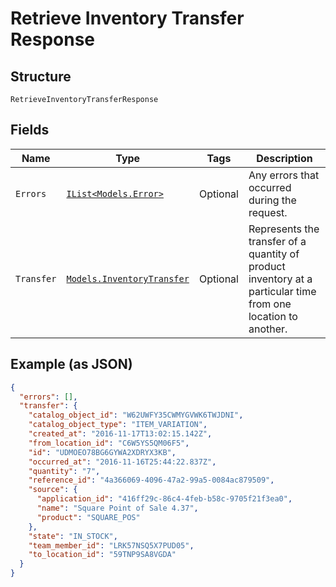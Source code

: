 
# Retrieve Inventory Transfer Response

## Structure

`RetrieveInventoryTransferResponse`

## Fields

| Name | Type | Tags | Description |
|  --- | --- | --- | --- |
| `Errors` | [`IList<Models.Error>`](/doc/models/error.md) | Optional | Any errors that occurred during the request. |
| `Transfer` | [`Models.InventoryTransfer`](/doc/models/inventory-transfer.md) | Optional | Represents the transfer of a quantity of product inventory at a<br>particular time from one location to another. |

## Example (as JSON)

```json
{
  "errors": [],
  "transfer": {
    "catalog_object_id": "W62UWFY35CWMYGVWK6TWJDNI",
    "catalog_object_type": "ITEM_VARIATION",
    "created_at": "2016-11-17T13:02:15.142Z",
    "from_location_id": "C6W5YS5QM06F5",
    "id": "UDMOEO78BG6GYWA2XDRYX3KB",
    "occurred_at": "2016-11-16T25:44:22.837Z",
    "quantity": "7",
    "reference_id": "4a366069-4096-47a2-99a5-0084ac879509",
    "source": {
      "application_id": "416ff29c-86c4-4feb-b58c-9705f21f3ea0",
      "name": "Square Point of Sale 4.37",
      "product": "SQUARE_POS"
    },
    "state": "IN_STOCK",
    "team_member_id": "LRK57NSQ5X7PUD05",
    "to_location_id": "59TNP9SA8VGDA"
  }
}
```

